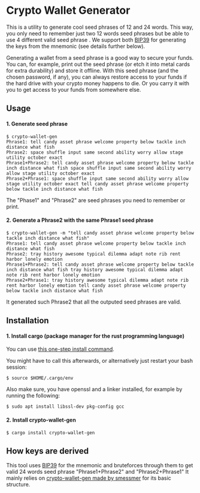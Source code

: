 # Crypto Wallet Generator

This is a utility to generate cool seed phrases of 12 and 24 words.
This way, you only need to remember just two 12 words seed phrases but be able to use 4 different valid seed phrase .
We support both [BIP39](https://github.com/bitcoin/bips/blob/master/bip-0039.mediawiki) for generating the keys from the mnemonic (see details further below).

Generating a wallet from a seed phrase is a good way to secure your funds. You can, for example, print out the seed phrase (or etch it into metal cards for extra durability)
and store it offline. With this seed phrase (and the chosen password, if any), you can always restore access to your funds if the hard drive with your
crypto money happens to die. Or you carry it with you to get access to your funds from somewhere else.

## Usage

#### 1. Generate seed phrase

```
$ crypto-wallet-gen
Phrase1: tell candy asset phrase welcome property below tackle inch distance what fish
Phrase2: space shuffle input same second ability worry allow stage utility october exact
Phrase1+Phrase2: tell candy asset phrase welcome property below tackle inch distance what fish space shuffle input same second ability worry allow stage utility october exact
Phrase2+Phrase1: space shuffle input same second ability worry allow stage utility october exact tell candy asset phrase welcome property below tackle inch distance what fish
```

The "Phase1" and "Phrase2" are seed phrases you need to remember or print.

#### 2. Generate a Phrase2 with the same Phrase1 seed phrase

```
$ crypto-wallet-gen -m "tell candy asset phrase welcome property below tackle inch distance what fish" 
Phrase1: tell candy asset phrase welcome property below tackle inch distance what fish
Phrase2: tray history awesome typical dilemma adapt note rib rent harbor lonely emotion
Phrase1+Phrase2: tell candy asset phrase welcome property below tackle inch distance what fish tray history awesome typical dilemma adapt note rib rent harbor lonely emotion
Phrase2+Phrase1: tray history awesome typical dilemma adapt note rib rent harbor lonely emotion tell candy asset phrase welcome property below tackle inch distance what fish
```

It generated such Phrase2 that all the outputed seed phrases are valid.

## Installation

#### 1. Install cargo (package manager for the rust programming language)

You can use [this one-step install command](https://www.rust-lang.org/tools/install).

You might have to call this afterwards, or alternatively just restart your bash session:
```
$ source $HOME/.cargo/env
```

Also make sure, you have openssl and a linker installed, for example by running the following:
```
$ sudo apt install libssl-dev pkg-config gcc
```

#### 2. Install crypto-wallet-gen
```
$ cargo install crypto-wallet-gen
```

## How keys are derived

This tool uses [BIP39](https://github.com/bitcoin/bips/blob/master/bip-0039.mediawiki) for the mnemonic and bruteforces through them to get valid 24 words seed phrase "Phrase1+Phrase2" and "Phrase2+Phrase1"
It mainly relies on [crypto-wallet-gen made by smessmer](https://github.com/smessmer/crypto-wallet-gen) for its basic structure.
